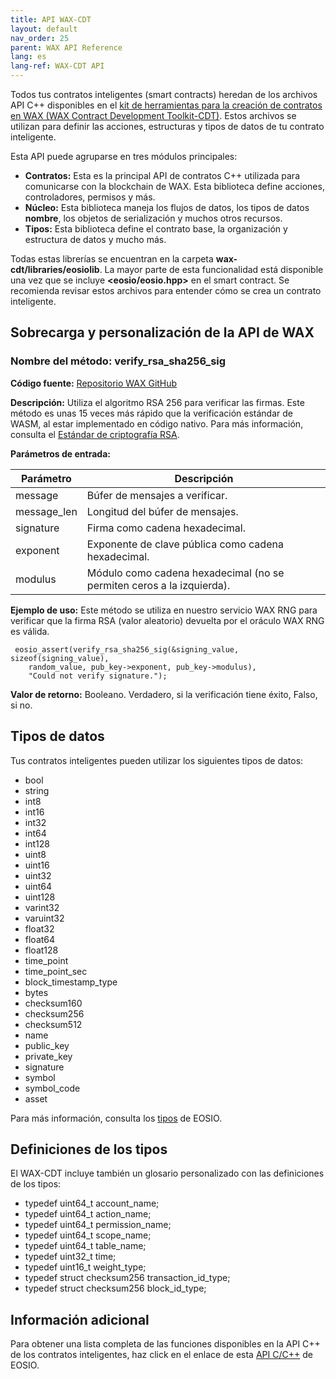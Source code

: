 ```yaml
---
title: API WAX-CDT
layout: default
nav_order: 25
parent: WAX API Reference
lang: es
lang-ref: WAX-CDT API
---
```


Todos tus contratos inteligentes (smart contracts) heredan de los archivos API C++ disponibles en el [kit de herramientas para la creación de contratos en WAX (WAX Contract Development Toolkit-CDT)](/es/dapp-development/wax-cdt/). Estos archivos se utilizan para definir las acciones, estructuras y tipos de datos de tu contrato inteligente. 

Esta API puede agruparse en tres módulos principales:

* **Contratos:** Esta es la principal API de contratos C++ utilizada para comunicarse con la blockchain de WAX. Esta biblioteca define acciones, controladores, permisos y más. 
* **Núcleo:** Esta biblioteca maneja los flujos de datos, los tipos de datos **nombre**, los objetos de serialización y muchos otros recursos. 
* **Tipos:** Esta biblioteca define el contrato base, la organización y estructura de datos y mucho más. 

Todas estas librerías se encuentran en la carpeta **wax-cdt/libraries/eosiolib**. La mayor parte de esta funcionalidad está disponible una vez que se incluye **<eosio/eosio.hpp>** en el smart contract. Se recomienda revisar estos archivos para entender cómo se crea un contrato inteligente.

## Sobrecarga y personalización de la API de WAX 

### Nombre del método: verify_rsa_sha256_sig

**Código fuente:** <a href="https://github.com/worldwide-asset-exchange/wax-cdt/blob/master/libraries/eosiolib/core/eosio/crypto.hpp#L283" target="_blank">Repositorio WAX GitHub</a>

**Descripción:** Utiliza el algoritmo RSA 256 para verificar las firmas. Este método es unas 15 veces más rápido que la verificación estándar de WASM, al estar implementado en código nativo. Para más información, consulta el <a href="https://www.emc.com/collateral/white-papers/h11300-pkcs-1v2-2-rsa-cryptography-standard-wp.pdf" target="_blank">Estándar de criptografía RSA</a>.

**Parámetros de entrada:**

| Parámetro | Descripción
| --- | -------------------------- |
| message | Búfer de mensajes a verificar. |
| message_len | Longitud del búfer de mensajes. |
| signature | Firma como cadena hexadecimal. |
| exponent | Exponente de clave pública como cadena hexadecimal. |
| modulus  | Módulo como cadena hexadecimal (no se permiten ceros a la izquierda). |

**Ejemplo de uso:** Este método se utiliza en nuestro servicio WAX RNG para verificar que la firma RSA (valor aleatorio) devuelta por el oráculo WAX RNG es válida.

```
 eosio_assert(verify_rsa_sha256_sig(&signing_value, sizeof(signing_value), 
    random_value, pub_key->exponent, pub_key->modulus),
    "Could not verify signature.");
```


**Valor de retorno:** Booleano. Verdadero, si la verificación tiene éxito, Falso, si no.

## Tipos de datos

Tus contratos inteligentes pueden utilizar los siguientes tipos de datos:

* bool
* string
* int8
* int16
* int32
* int64
* int128
* uint8
* uint16
* uint32
* uint64
* uint128
* varint32
* varuint32
* float32
* float64
* float128
* time_point
* time_point_sec
* block_timestamp_type
* bytes
* checksum160
* checksum256
* checksum512
* name
* public_key
* private_key
* signature
* symbol
* symbol_code
* asset

Para más información, consulta los <a href="https://eosio.github.io/eosio.cdt/1.6.0/group__types.html" target="_blank">tipos</a> de EOSIO.

## Definiciones de los tipos

El WAX-CDT incluye también un glosario personalizado con las definiciones de los tipos:

* typedef uint64_t account_name;
* typedef uint64_t action_name;
* typedef uint64_t permission_name;
* typedef uint64_t scope_name;
* typedef uint64_t table_name;
* typedef uint32_t time;
* typedef uint16_t weight_type;
* typedef struct checksum256 transaction_id_type;
* typedef struct checksum256 block_id_type;

## Información adicional

Para obtener una lista completa de las funciones disponibles en la API C++ de los contratos inteligentes, haz click en el enlace de esta <a href="https://eosio.github.io/eosio.cdt" target="_blank">API C/C++</a> de EOSIO.